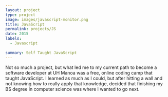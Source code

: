 ```yaml
---
layout: project
type: project
image: images/javascript-monitor.png
title: JavaScript
permalink: projects/JS
date: 2015
labels:
  - Javascript
  
summary: Self Taught JavaScript
---
```




Not so much a project, but what led me to my current path to become a software developer at UH Manoa
was a free, online coding camp that taught JavaScript.
I learned as much as I could, but after hitting a wall and not knowing how to really apply that knowledge, 
decided that finishing my BS degree in computer science was where I wanted to go next.
